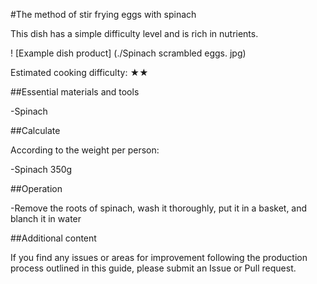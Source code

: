 #The method of stir frying eggs with spinach

This dish has a simple difficulty level and is rich in nutrients.

! [Example dish product] (./Spinach scrambled eggs. jpg)

Estimated cooking difficulty: ★★

##Essential materials and tools

-Spinach

##Calculate

According to the weight per person:

-Spinach 350g

##Operation

-Remove the roots of spinach, wash it thoroughly, put it in a basket, and blanch it in water

##Additional content

If you find any issues or areas for improvement following the production process outlined in this guide, please submit an Issue or Pull request.